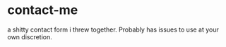 # contact-me
a shitty contact form i threw together. Probably has issues to use at your own discretion.

